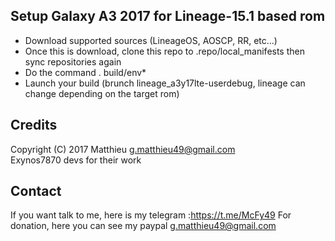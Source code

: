 ## Setup Galaxy A3 2017 for Lineage-15.1 based rom

* Download supported sources (LineageOS, AOSCP, RR, etc...)
* Once this is download, clone this repo to .repo/local_manifests then sync repositories again
* Do the command . build/env*
* Launch your build (brunch lineage_a3y17lte-userdebug, lineage can change depending on the target rom)

## Credits

Copyright (C) 2017 Matthieu <g.matthieu49@gmail.com><br>
Exynos7870 devs for their work

## Contact

If you want talk to me, here is my telegram :https://t.me/McFy49
For donation, here you can see my paypal g.matthieu49@gmail.com
